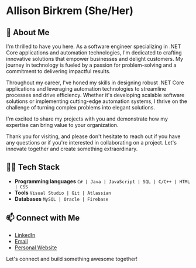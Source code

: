 # Allison Birkrem (She/Her)

## 📰 About Me

I'm thrilled to have you here. As a software engineer specializing in .NET Core applications and automation technologies, I'm dedicated to crafting innovative solutions that empower businesses and delight customers. My journey in technology is fueled by a passion for problem-solving and a commitment to delivering impactful results.

Throughout my career, I've honed my skills in designing robust .NET Core applications and leveraging automation technologies to streamline processes and drive efficiency. Whether it's developing scalable software solutions or implementing cutting-edge automation systems, I thrive on the challenge of turning complex problems into elegant solutions.

I'm excited to share my projects with you and demonstrate how my expertise can bring value to your organization.

Thank you for visiting, and please don't hesitate to reach out if you have any questions or if you're interested in collaborating on a project. Let's innovate together and create something extraordinary.


## 👩‍💻 Tech Stack

- **Programming languages**
  ``` C# | Java | JavaScript | SQL | C/C++ | HTML | CSS ```
- **Tools** ``` Visual Studio | Git | Atlassian ```
- **Databases** ``` MySQL | Oracle | Firebase ```

## 📫 Connect with Me

- [LinkedIn](https://www.linkedin.com/in/allisonbirkrem)
- [Email](allisonbirkrem@gmail.com)
- [Personal Website](https://allisonbirkrem.wixsite.com/portfolio)

Let's connect and build something awesome together!
